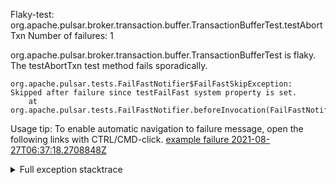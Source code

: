         
Flaky-test: org.apache.pulsar.broker.transaction.buffer.TransactionBufferTest.testAbortTxn
Number of failures: 1

org.apache.pulsar.broker.transaction.buffer.TransactionBufferTest is flaky. The testAbortTxn test method fails sporadically.

```
org.apache.pulsar.tests.FailFastNotifier$FailFastSkipException: Skipped after failure since testFailFast system property is set.
	at org.apache.pulsar.tests.FailFastNotifier.beforeInvocation(FailFastNotifier.java:88)

```

Usage tip: To enable automatic navigation to failure message, open the following links with CTRL/CMD-click.
[example failure 2021-08-27T06:37:18.2708848Z](https://github.com/apache/pulsar/runs/3440411059?check_suite_focus=true#step:9:167)


<details>
<summary>Full exception stacktrace</summary>
<code><pre>
org.apache.pulsar.tests.FailFastNotifier$FailFastSkipException: Skipped after failure since testFailFast system property is set.
	at org.apache.pulsar.tests.FailFastNotifier.beforeInvocation(FailFastNotifier.java:88)

</pre></code>
</details>

